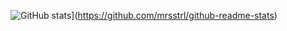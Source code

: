 ![GitHub stats](https://github-readme-stats.vercel.app/api?username=mrsstrl)](https://github.com/mrsstrl/github-readme-stats)
